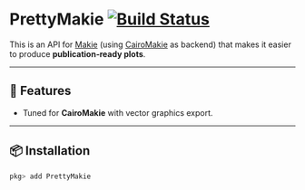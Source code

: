 # PrettyMakie [![Build Status](https://github.com/papadeiv/PrettyMakie.jl/actions/workflows/CI.yml/badge.svg?branch=main)](https://github.com/papadeiv/PrettyMakie.jl/actions/workflows/CI.yml?query=branch%3Amain)

This is an API for [Makie](https://makie.org) (using [CairoMakie](https://docs.makie.org/stable/explanations/backends/cairomakie.html) as backend) that makes it easier to produce **publication‑ready plots**.

---

## 🚀 Features

- Tuned for **CairoMakie** with vector graphics export.

---

## 📦 Installation

```julia
pkg> add PrettyMakie
```
